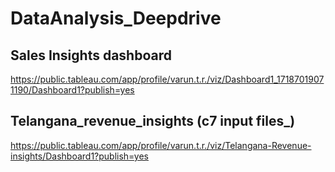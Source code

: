 # DataAnalysis_Deepdrive

## Sales Insights dashboard 
https://public.tableau.com/app/profile/varun.t.r./viz/Dashboard1_17187019071190/Dashboard1?publish=yes

## Telangana_revenue_insights (c7 input files_)
https://public.tableau.com/app/profile/varun.t.r./viz/Telangana-Revenue-insights/Dashboard1?publish=yes
